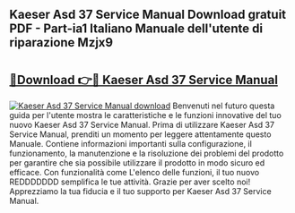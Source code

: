 ## Kaeser Asd 37 Service Manual Download gratuit PDF - Part-ia1 Italiano Manuale dell'utente di riparazione Mzjx9

# <h2><a href="http://dfchw8y.blite.top/?on=Kaeser+Asd+37+Service+Manual">🔗Download 👉🔴 Kaeser Asd 37 Service Manual</a></h2>

[![Kaeser Asd 37 Service Manual download](https://i.imgur.com/lujVjoI.png)](http://dfchw8y.blite.top/?on=Kaeser+Asd+37+Service+Manual)
Benvenuti nel futuro questa guida per l'utente mostra le caratteristiche e le funzioni innovative del tuo nuovo Kaeser Asd 37 Service Manual. Prima di utilizzare Kaeser Asd 37 Service Manual, prenditi un momento per leggere attentamente questo Manuale. Contiene informazioni importanti sulla configurazione, il funzionamento, la manutenzione e la risoluzione dei problemi del prodotto per garantire che sia possibile utilizzare il prodotto in modo sicuro ed efficace. Con funzionalità come L'elenco delle funzioni, il tuo nuovo REDDDDDDD semplifica le tue attività. Grazie per aver scelto noi! Apprezziamo la tua fiducia e il tuo supporto per Kaeser Asd 37 Service Manual.
